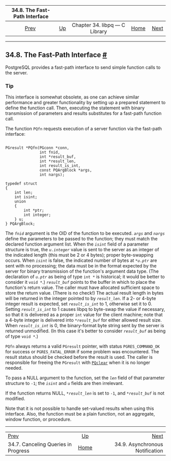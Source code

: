 <!--?xml version="1.0" encoding="UTF-8" standalone="no"?-->

|                   34.8. The Fast-Path Interface                  |                                                  |                               |                                                       |                                                              |
| :--------------------------------------------------------------: | :----------------------------------------------- | :---------------------------: | ----------------------------------------------------: | -----------------------------------------------------------: |
| [Prev](libpq-cancel.html "34.7. Canceling Queries in Progress")  | [Up](libpq.html "Chapter 34. libpq — C Library") | Chapter 34. libpq — C Library | [Home](index.html "PostgreSQL 17devel Documentation") |  [Next](libpq-notify.html "34.9. Asynchronous Notification") |

***

## 34.8. The Fast-Path Interface [#](#LIBPQ-FASTPATH)

[]()

PostgreSQL provides a fast-path interface to send simple function calls to the server.

### Tip

This interface is somewhat obsolete, as one can achieve similar performance and greater functionality by setting up a prepared statement to define the function call. Then, executing the statement with binary transmission of parameters and results substitutes for a fast-path function call.

The function `PQfn`[]() requests execution of a server function via the fast-path interface:

```

PGresult *PQfn(PGconn *conn,
               int fnid,
               int *result_buf,
               int *result_len,
               int result_is_int,
               const PQArgBlock *args,
               int nargs);

typedef struct
{
    int len;
    int isint;
    union
    {
        int *ptr;
        int integer;
    } u;
} PQArgBlock;
```

The *`fnid`* argument is the OID of the function to be executed. *`args`* and *`nargs`* define the parameters to be passed to the function; they must match the declared function argument list. When the *`isint`* field of a parameter structure is true, the *`u.integer`* value is sent to the server as an integer of the indicated length (this must be 2 or 4 bytes); proper byte-swapping occurs. When *`isint`* is false, the indicated number of bytes at *`*u.ptr`* are sent with no processing; the data must be in the format expected by the server for binary transmission of the function's argument data type. (The declaration of *`u.ptr`* as being of type `int *` is historical; it would be better to consider it `void *`.) *`result_buf`* points to the buffer in which to place the function's return value. The caller must have allocated sufficient space to store the return value. (There is no check!) The actual result length in bytes will be returned in the integer pointed to by *`result_len`*. If a 2- or 4-byte integer result is expected, set *`result_is_int`* to 1, otherwise set it to 0. Setting *`result_is_int`* to 1 causes libpq to byte-swap the value if necessary, so that it is delivered as a proper `int` value for the client machine; note that a 4-byte integer is delivered into *`*result_buf`* for either allowed result size. When *`result_is_int`* is 0, the binary-format byte string sent by the server is returned unmodified. (In this case it's better to consider *`result_buf`* as being of type `void *`.)

`PQfn` always returns a valid `PGresult` pointer, with status `PGRES_COMMAND_OK` for success or `PGRES_FATAL_ERROR` if some problem was encountered. The result status should be checked before the result is used. The caller is responsible for freeing the `PGresult` with [`PQclear`](libpq-exec.html#LIBPQ-PQCLEAR) when it is no longer needed.

To pass a NULL argument to the function, set the *`len`* field of that parameter structure to `-1`; the *`isint`* and *`u`* fields are then irrelevant.

If the function returns NULL, *`*result_len`* is set to `-1`, and *`*result_buf`* is not modified.

Note that it is not possible to handle set-valued results when using this interface. Also, the function must be a plain function, not an aggregate, window function, or procedure.

***

|                                                                  |                                                       |                                                              |
| :--------------------------------------------------------------- | :---------------------------------------------------: | -----------------------------------------------------------: |
| [Prev](libpq-cancel.html "34.7. Canceling Queries in Progress")  |    [Up](libpq.html "Chapter 34. libpq — C Library")   |  [Next](libpq-notify.html "34.9. Asynchronous Notification") |
| 34.7. Canceling Queries in Progress                              | [Home](index.html "PostgreSQL 17devel Documentation") |                              34.9. Asynchronous Notification |
